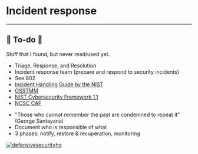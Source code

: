 # Incident response

<hr class="sep-both">

## 👻 To-do 👻

Stuff that I found, but never read/used yet.

<div class="row row-cols-lg-2"><div>

* Triage, Response, and Resolution
* Incident response team (prepare and respond to security incidents)
* See 802
* [Incident Handling Guide by the NIST](https://nvlpubs.nist.gov/nistpubs/SpecialPublications/NIST.SP.800-61r2.pdf)
* [OSSTMM](https://www.isecom.org/OSSTMM.3.pdf)
* [NIST Cybersecurity Framework 1.1](https://www.nist.gov/cyberframework)
* [NCSC CAF](https://www.ncsc.gov.uk/collection/caf/caf-principles-and-guidance)
</div><div>

* "Those who cannot remember the past are condemned to repeat it" (George Santayana)
* Document who is responsible of what
* 3 phases: notify, restore & recuperation, monitoring

[![defensivesecurityhq](../_badges/thm/defensivesecurityhq.svg)](https://tryhackme.com/room/defensivesecurityhq)
</div></div>